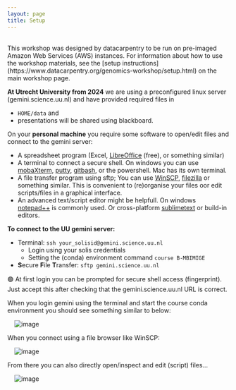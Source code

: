 ```yaml
---
layout: page
title: Setup
---
```


<br>
This workshop was designed by datacarpentry to be run on pre-imaged Amazon Web Services 
(AWS) instances. For information about how to
use the workshop materials, see the 
[setup instructions](https://www.datacarpentry.org/genomics-workshop/setup.html) on the main workshop page.

**At Utrecht University from 2024** we are using a preconfigured linux server (gemini.science.uu.nl) and have provided required files in 
- `HOME/data` and
- presentations will be shared using blackboard.

On your **personal machine** you require some software to open/edit files and connect to the gemini server:
- A spreadsheet program (Excel, [LibreOffice](https://www.libreoffice.org/) (free), or something similar)
- A terminal to connect a secure shell. On windows you can use [mobaXterm](https://mobaxterm.mobatek.net/), [putty](https://www.putty.org/), [gitbash](https://git-scm.com/downloads), or the powershell. Mac has its own terminal.
- A file transfer program using sftp; You can use [WinSCP](https://winscp.net/), [filezilla](https://filezilla-project.org/) or something similar. This is convenient to (re)organise your files oor edit scripts/files in a graphical interface.
- An advanced text/script editor might be helpfull. On windows [notepad++](https://notepad-plus-plus.org/) is commonly used. Or cross-platform [sublimetext](https://www.sublimetext.com/) or build-in editors.

**To connect to the UU gemini server:**
- Terminal: `ssh your_solisid@gemini.science.uu.nl`
  + Login using your solis credentials
  + Setting the (conda) environment command `course B-MBIMIGE`
- **S**ecure **F**ile **T**ransfer: `sftp gemini.science.uu.nl`

🟢 At first login you can be prompted for secure shell access (fingerprint). Just accept this after checking that the gemini.science.uu.nl URL is correct.

When you login gemini using the terminal and start the course conda environment you should see something similar to below:  

&nbsp;&nbsp;&nbsp; ![image](https://github.com/user-attachments/assets/998ac1d4-2b7a-4fa1-92fe-d17ca938437b)

When you connect using a file browser like WinSCP:  

&nbsp;&nbsp;&nbsp; ![image](https://github.com/user-attachments/assets/22971006-a5aa-42b2-a409-99c0c672e1c0)

From there you can also directly open/inspect and edit (script) files...  

&nbsp;&nbsp;&nbsp; ![image](https://github.com/user-attachments/assets/5653d067-a6ff-4388-b2b5-03641d41b86b)
